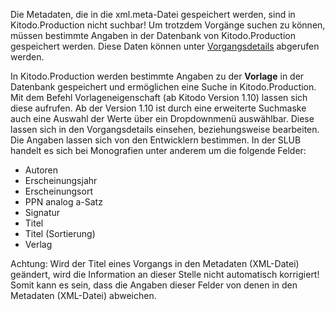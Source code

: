 Die Metadaten, die in die xml.meta-Datei gespeichert werden, sind in Kitodo.Production nicht suchbar! Um trotzdem Vorgänge suchen zu können, müssen bestimmte Angaben in der Datenbank von Kitodo.Production gespeichert werden. Diese Daten können unter [Vorgangsdetails](https://github.com/kitodo/kitodo-production/wiki/Vorgangsdetails) abgerufen werden.

In Kitodo.Production werden bestimmte Angaben zu der **Vorlage** in der Datenbank gespeichert und ermöglichen eine Suche in Kitodo.Production. Mit dem Befehl Vorlageneigenschaft (ab Kitodo Version 1.10) lassen sich diese aufrufen. Ab der Version 1.10 ist durch eine erweiterte Suchmaske auch eine Auswahl der Werte über ein Dropdownmenü auswählbar. Diese lassen sich in den Vorgangsdetails einsehen, beziehungsweise bearbeiten. Die Angaben lassen sich von den Entwicklern bestimmen. In der SLUB handelt es sich bei Monografien unter anderem um die folgende Felder:

* Autoren
* Erscheinungsjahr
* Erscheinungsort
* PPN analog a-Satz
* Signatur
* Titel
* Titel (Sortierung)
* Verlag

Achtung: Wird der Titel eines Vorgangs in den Metadaten (XML-Datei) geändert, wird die Information an dieser Stelle nicht automatisch korrigiert! Somit kann es sein, dass die Angaben dieser Felder von denen in den Metadaten (XML-Datei) abweichen.